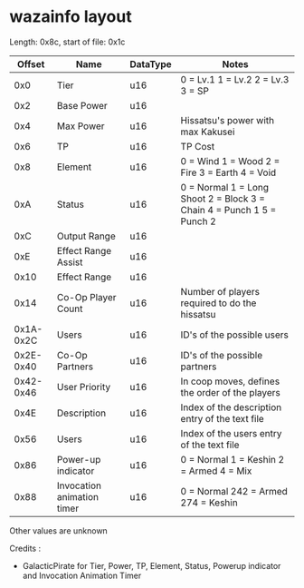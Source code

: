 # wazainfo layout
Length: 0x8c, start of file: 0x1c

| Offset | Name | DataType | Notes |
| --- | --- | --- | --- |
| 0x0 | Tier | u16 | 0 = Lv.1 1 = Lv.2 2 = Lv.3 3 = SP |
| 0x2 | Base Power | u16 |  |
| 0x4 | Max Power | u16 | Hissatsu's power with max Kakusei |
| 0x6 | TP | u16 | TP Cost |
| 0x8 | Element | u16 | 0 = Wind 1 = Wood 2 = Fire 3 = Earth 4 = Void |
| 0xA | Status | u16 | 0 = Normal 1 = Long Shoot 2 = Block 3 = Chain 4 = Punch 1 5 = Punch 2 |
| 0xC | Output Range | u16 | |
| 0xE | Effect Range Assist | u16 | |
| 0x10 | Effect Range | u16 | |
| 0x14 | Co-Op Player Count | u16 | Number of players required to do the hissatsu |
| 0x1A-0x2C | Users | u16 | ID's of the possible users |
| 0x2E-0x40 | Co-Op Partners | u16 | ID's of the possible partners |
| 0x42-0x46 | User Priority | u16 | In coop moves, defines the order of the players |
| 0x4E | Description | u16 | Index of the description entry of the text file |
| 0x56 | Users | u16 | Index of the users entry of the text file |
| 0x86 | Power-up indicator | u16 | 0 = Normal 1 = Keshin 2 = Armed 4 = Mix |
| 0x88 | Invocation animation timer | u16 | 0 = Normal 242 = Armed 274 = Keshin |

Other values are unknown

Credits :
- GalacticPirate for Tier, Power, TP, Element, Status, Powerup indicator and Invocation Animation Timer
